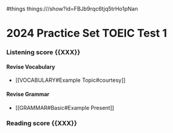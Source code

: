#things things:///show?id=FBJb9rqc6tjq5trHo1pNan
# 2024 Practice Set TOEIC Test 1
### Listening score {{XXX}}
#### Revise Vocabulary
- [[VOCABULARY#Example Topic#courtesy]]
#### Revise Grammar
- [[GRAMMAR#Basic#Example Present]]
### Reading score {{XXX}}
